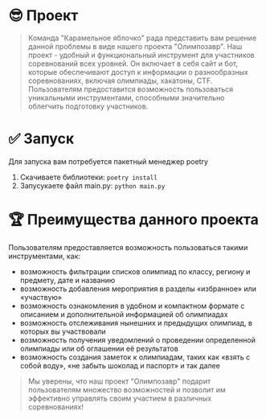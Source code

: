 

# 😎 Проект

> Команда "Карамельное яблочко" рада представить вам решение данной проблемы в виде нашего проекта "Олимпозавр". Наш
> проект - удобный и функциональный инструмент для участников соревнований всех уровней. Он включает в себя сайт и бот,
> которые обеспечивают доступ к информации о разнообразных соревнованиях, включая олимпиады, хакатоны, CTF. Пользователям
> предоставится возможность пользоваться уникальными инструментами, способными значительно облегчить подготовку
> участников.
>

# ✅ Запуск
Для запуска вам потребуется пакетный менеджер poetry
1. Скачиваете библиотеки:
```poetry install```
2. Запусукаете файл main.py:
```python main.py```

# 🏆 Преимущества данного проекта

Пользователям предоставляется возможность пользоваться такими инструментами, как:

- возможность фильтрации списков олимпиад по классу, региону и предмету, дате и названию
- возможность добавления мероприятия в разделы «избранное» или «участвую»
- возможность ознакомления в удобном и компактном формате с описанием и дополнительной информацией об олимпиадах
- возможность отслеживания нынешних и предыдущих олимпиад, в которых вы участвовали
- возможность получения уведомлений о проведении определенной олимпиады или об оглашении её результатов
- возможность создания заметок к олимпиадам, таких как «взять с собой воду», «не забыть шоколад и паспорт» и так далее

> Мы уверены, что наш проект "Олимпозавр" подарит пользователям множество возможностей и позволит им эффективно
> управлять своим участием в различных соревнованиях!
>